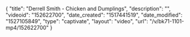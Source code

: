 {
    "title": "Derrell Smith - Chicken and Dumplings",
    "description": "",
    "videoid": "152622700",
    "date_created": "1517441519",
    "date_modified": "1527105849",
    "type": "captivate",
    "layout": "video",
    "url": "\/v\/bk71-1101-mp4\/152622700"
}